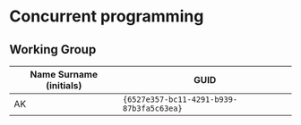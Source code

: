 # Concurrent programming

## Working Group

| Name Surname (initials) | GUID                                     |
| ----------------------- | ---------------------------------------- |
| AK                      | `{6527e357-bc11-4291-b939-87b3fa5c63ea}` |
